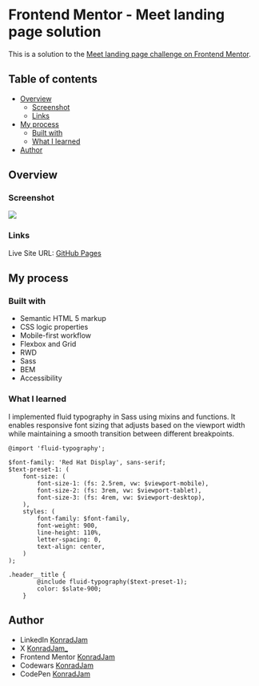 # Frontend Mentor - Meet landing page solution

This is a solution to the [Meet landing page challenge on Frontend Mentor](https://www.frontendmentor.io/challenges/meet-landing-page-rbTDS6OUR).

## Table of contents 

- [Overview](#overview)
    - [Screenshot](#screenshot)
    - [Links](#links)
- [My process](#my-process)
    - [Built with](#built-with)
    - [What I learned](#what-i-learned)
- [Author](#author)

## Overview

### Screenshot

![](./preview.png)

### Links

Live Site URL: [GitHub Pages]()

## My process

### Built with

- Semantic HTML 5 markup
- CSS logic properties
- Mobile-first workflow
- Flexbox and Grid
- RWD
- Sass
- BEM
- Accessibility

### What I learned

I implemented fluid typography in Sass using mixins and functions. It enables responsive font sizing that adjusts based on the viewport width while maintaining a smooth transition between different breakpoints.

```
@import 'fluid-typography';

$font-family: 'Red Hat Display', sans-serif;
$text-preset-1: (
    font-size: (
        font-size-1: (fs: 2.5rem, vw: $viewport-mobile),
        font-size-2: (fs: 3rem, vw: $viewport-tablet),
        font-size-3: (fs: 4rem, vw: $viewport-desktop),
    ),
    styles: (
        font-family: $font-family,
        font-weight: 900,
        line-height: 110%,
        letter-spacing: 0,
        text-align: center,
    )
);

.header__title {
        @include fluid-typography($text-preset-1);
        color: $slate-900;
    }
```

## Author

- LinkedIn [KonradJam](www.linkedin.com/in/konradjam)
- X [KonradJam_](https://x.com/KonradJam_)
- Frontend Mentor [KonradJam](https://www.frontendmentor.io/profile/KonradJam)
- Codewars [KonradJam](https://www.codewars.com/users/KonradJam)
- CodePen [KonradJam](https://codepen.io/konradjam)